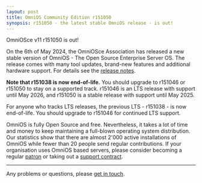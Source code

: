 ```yaml
---
layout: post
title: OmniOS Community Edition r151050
synopsis: r151050 - the latest stable OmniOS release - is out!
---
```


OmniOSce v11 r151050 is out!

On the 6th of May 2024, the OmniOSce Association has released a new stable
version of OmniOS - The Open Source Enterprise Server OS. The release comes
with many tool updates, brand-new features and additional hardware support. For
details see the [release notes](https://omnios.org/rn/r50).

**Note that r151038 is now end-of-life.** You should upgrade to r151046
or r151050 to stay on a supported track. r151046 is an LTS release with support
until May 2026, and r151050 is a stable release with support until May
2025.

For anyone who tracks LTS releases, the previous LTS - r151038 - is now
end-of-life. You should upgrade to r151046 for continued LTS support.

OmniOS is fully Open Source and free. Nevertheless, it takes a lot of time and
money to keep maintaining a full-blown operating system distribution. Our
statistics show that there are almost 2'000 active installations of OmniOS
while fewer than 20 people send regular contributions. If your organisation
uses OmniOS based servers, please consider becoming a regular
[patron](https://omnios.org/patron) or taking out a
[support contract](https://omnios.org/invoice).

---

Any problems or questions, please [get in touch](/about/contact.html).


